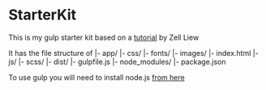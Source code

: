 # StarterKit

This is my gulp starter kit based on a [tutorial](https://css-tricks.com/gulp-for-beginners/) by Zell Liew

It has the file structure of
  |- app/
      |- css/
      |- fonts/
      |- images/ 
      |- index.html
      |- js/ 
      |- scss/
  |- dist/
  |- gulpfile.js
  |- node_modules/
  |- package.json

To use gulp you will need to install node.js [from here](https://nodejs.org/en/)
